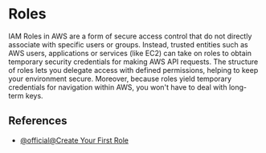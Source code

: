 # Roles

IAM Roles in AWS are a form of secure access control that do not directly associate with specific users or groups. Instead, trusted entities such as AWS users, applications or services (like EC2) can take on roles to obtain temporary security credentials for making AWS API requests. The structure of roles lets you delegate access with defined permissions, helping to keep your environment secure. Moreover, because roles yield temporary credentials for navigation within AWS, you won't have to deal with long-term keys.

## References

- [@official@Create Your First Role](https://docs.aws.amazon.com/IAM/latest/UserGuide/getting-started-roles.html)

